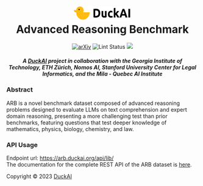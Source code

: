 <h1 align="center">
  <a href="https://duckai.org"><img src="https://raw.githubusercontent.com/TheDuckAI/duck_ai_website/main/public/static/images/twitter-card.png" alt="duckai logo" width="150"></a>
  <br/>
  Advanced Reasoning Benchmark
  </br>
</h1>

<p align="center">
    <a href="https://arxiv.org/abs/2307.13692"><img src="https://img.shields.io/badge/arXiv-2307.13692-red.svg" alt="arXiv"></a>
    <img src="https://github.com/TheDuckAI/arb/actions/workflows/lint.yml/badge.svg" alt="Lint Status">   
    <img src="https://img.shields.io/badge/license-MIT-blue?style=flat-square">
</p>


<h5 align="center">A <a href="https://duckai.org/" target="_blank">DuckAI</a> project in collaboration with the Georgia Institute of Technology, ETH Zürich, Nomos AI, Stanford University Center for Legal Informatics, and the Mila - Quebec AI Institute</h4>

### Abstract

ARB is a novel benchmark dataset composed of advanced reasoning problems designed to evaluate LLMs on text comprehension and expert domain reasoning, presenting a more challenging test than prior benchmarks, featuring questions that test deeper knowledge of mathematics, physics, biology, chemistry, and law.


### API Usage

Endpoint url: https://arb.duckai.org/api/lib/
<br/>
The documentation for the complete REST API of the ARB dataset is [here](https://app.swaggerhub.com/apis-docs/arb-dataset/arb-api/1.0.5).

Copyright © 2023 [DuckAI](https://github.com/TheDuckAI)
